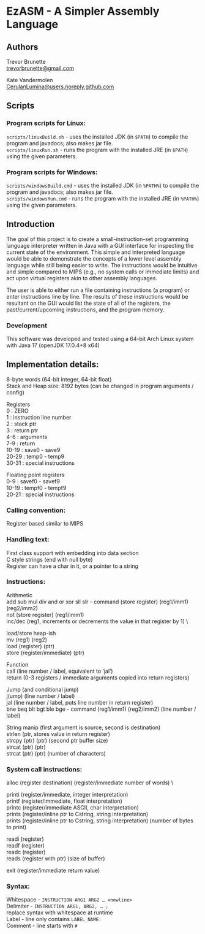 # EzASM - A Simpler Assembly Language

## Authors 
Trevor Brunette\
trevorbrunette@gmail.com

Kate Vandermolen\
CerulanLumina@users.noreply.github.com

## Scripts

### Program scripts for Linux:
`scripts/linuxBuild.sh` - uses the installed JDK (in `$PATH`) to compile the program and javadocs; also makes jar file.\
`scripts/linuxRun.sh` - runs the program with the installed JRE (in `$PATH`) using the given parameters.


### Program scripts for Windows:
`scripts/windowsBuild.cmd` - uses the installed JDK (in `%PATH%`) to compile the program and javadocs; also makes jar file.\
`scripts/windowsRun.cmd` - runs the program with the installed JRE (in `%PATH%`) using the given parameters.

## Introduction

The goal of this project is to create a small-instruction-set programming language interpreter written in Java with a GUI interface for inspecting the current state of the environment. This simple and interpreted language would be able to demonstrate the concepts of a lower level assembly language while still being easier to write. The instructions would be intuitive and simple compared to MIPS (e.g., no system calls or immediate limits) and act upon virtual registers akin to other assembly languages.

The user is able to either run a file containing instructions (a program) or enter instructions line by line. The results of these instructions would be resultant on the GUI would list the state of all of the registers, the past/current/upcoming instructions, and the program memory.

### Development
This software was developed and tested using a 64-bit Arch Linux system with Java 17 (openJDK 17.0.4+8 x64)


## Implementation details:

8-byte words (64-bit integer, 64-bit float) \
Stack and Heap size: 8192 bytes (can be changed in program arguments / config)

Registers \
0 : ZERO \
1 : instruction line number \
2 : stack ptr \
3 : return ptr \
4-6 : arguments \
7-9 : return \
10-19 : save0 - save9 \
20-29 : temp0 - temp9 \
30-31 : special instructions 

Floating point registers \
0-9 : savef0 - savef9 \
10-19 : tempf0 - tempf9 \
20-21 : special instructions 
 

### Calling convention:
Register based similar to MIPS 

### Handling text:
First class support with embedding into data section \
C style strings (end with null byte) \
Register can have a char in it, or a pointer to a string 

### Instructions: 
Arithmetic \
add sub mul div and or xor sll slr - command (store register) (reg1/imm1) (reg2/imm2) \
not (store register) (reg1/imm1) \
inc/dec (reg1, increments or decrements the value in that register by 1) \

load/store heap-ish \
mv (reg1) (reg2) \
load (register) (ptr) \
store (register/immediate) (ptr) 

Function \
call (line number / label, equivalent to ‘jal’) \
return (0-3 registers / immediate arguments copied into return registers) 

Jump (and conditional jump) \
j(ump) (line number / label) \
jal (line number / label, puts line number in return register) \
bne beq blt bgt ble bge - command (reg1/imm1) (reg2/imm2) (line number / label) 

String manip (first argument is source, second is destination) \
strlen (ptr, stores value in return register) \
strcpy (ptr) (ptr) (second ptr buffer size) \
strcat (ptr) (ptr) \
strcat (ptr) (ptr) (number of characters) 

### System call instructions: 
alloc (register destination) (register/immediate number of words) \

printi (register/immediate, integer interpretation) \
printf (register/immediate, float interpretation) \
printc (register/immediate ASCII, char interpretation) \
prints (register/inline ptr to Cstring, string interpretation) \
prints (register/inline ptr to Cstring, string interpretation) (number of bytes to print) 

readi (register) \
readf (register) \
readc (register) \
reads (register with ptr) (size of buffer) 

exit (register/immediate return value) 

### Syntax:
Whitespace - `INSTRUCTION ARG1 ARG2 … <newline>` \
Delimiter - `INSTRUCTION ARG1, ARG2, … ;` \
replace syntax with whitespace at runtime \
Label - line only contains `LABEL_NAME:` \
Comment - line starts with `#` 
